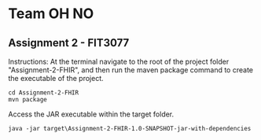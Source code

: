 # Team OH NO
## Assignment 2 - FIT3077 

Instructions:
At the terminal navigate to the root of the project folder "Assignment-2-FHIR",
 and then run the maven package command to create the executable of the project.
```
cd Assignment-2-FHIR
mvn package 
```

Access the JAR executable within the target folder.
```
java -jar target\Assignment-2-FHIR-1.0-SNAPSHOT-jar-with-dependencies
```
